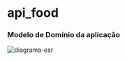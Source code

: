 # api_food
<h3>Modelo de Domínio da aplicação</h3>

![diagrama-esr](https://user-images.githubusercontent.com/48343445/154285874-46fb25a9-9381-4cb0-bb6a-1935e58637a2.jpg)
